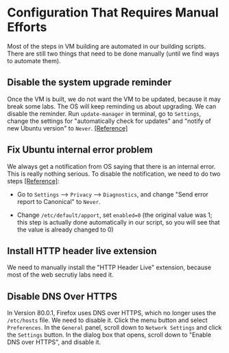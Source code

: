 # Configuration That Requires Manual Efforts

Most of the steps in VM building are automated in our 
building scripts. There are still two things that need to be 
done manually (until we find ways to automate them).


## Disable the system upgrade reminder

Once the VM is built, we do not want the VM to be updated,
because it may break some labs. The OS will keep
reminding us about upgrading. We can disable the 
reminder. Run ```update-manager``` in terminal, go to ```Settings```,
change the settings for "automatically check for updates"
and "notify of new Ubuntu version" to ```Never```. 
[[Reference]](https://askubuntu.com/questions/218755/how-to-disable-the-update-manager-popup/218780#218780)


## Fix Ubuntu internal error problem

We always get a notification from OS saying that there is
an internal error. This is really nothing serious.
To disable the notification, we need to do two steps
[[Reference]](https://www.youtube.com/watch?v=w7FEA1N11jo):

- Go to ```Settings``` --> ```Privacy``` --> ```Diagnostics```, and
  change "Send error report to Canonical" to ```Never```.

- Change ```/etc/default/apport```, set ```enabled=0``` 
  (the original value was 1; this step is actually done automatically in our 
  script, so you will see that the value is already changed to 0)

## Install HTTP header live extension 

We need to manually install the "HTTP Header Live" extension, because 
most of the web secrutiy labs need it. 


## Disable DNS Over HTTPS

 In Version 80.0.1, Firefox uses DNS over HTTPS, which no longer uses the
```/etc/hosts``` file. We need to disable it.
Click the menu button and select ```Preferences```.
In the ```General``` panel, scroll down to ```Network Settings``` 
and click the ```Settings``` button.
In the dialog box that opens, scroll down to "Enable DNS over HTTPS", and disable it.
